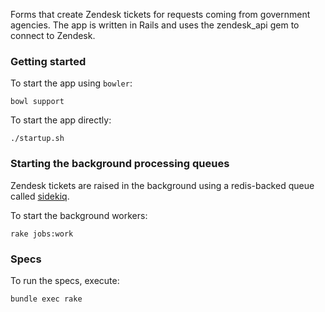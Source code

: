 

Forms that create Zendesk tickets for requests coming from government agencies.
The app is written in Rails and uses the zendesk_api gem to connect to Zendesk.

### Getting started

To start the app using `bowler`:

    bowl support

To start the app directly:

    ./startup.sh

### Starting the background processing queues

Zendesk tickets are raised in the background using a redis-backed queue called [sidekiq](http://sidekiq.org/).

To start the background workers:

    rake jobs:work

### Specs

To run the specs, execute:

    bundle exec rake
